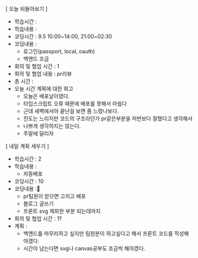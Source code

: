 [ 오늘 되돌아보기 ]

- 학습시간 :
- 학습내용 :
- 코딩시간 : 9.5 10:00~14:00, 21:00~02:30
- 코딩내용 :
  - 로그인(passport, local, oauth)
  - 백엔드 조금
- 회의 및 협업 시간 : 1
- 회의 및 협업 내용 : pr리뷰
- 총 시간 :
- 오늘 시간 계획에 대한 회고
  - 오늘은 배포날이였다.
  - 타입스크립트 오류 때문에 배포를 못해서 아쉽다
  - 근데 새벽에서야 끝난걸 보면 좀 느렸나보다.
  - 진도는 느리지만 코드의 구조라던가 pr같은부분을 저번보다 잘했다고 생각해서
  - 나쁘게 생각하지는 않는다.
  - 주말에 달리자

[ 내일 계획 세우기 ]

- 학습시간 : 2
- 학습내용 :
  - 자동배포
- 코딩시간 : 10
- 코딩내용 :
  - pr팀원이 받으면 고치고 배포
  - 블로그 글쓰기
  - 프론트 svg 제외한 부분 되는데까지
- 회의 및 협업 시간 : 1?
- 계획 :
  - 백엔드를 마무리하고 싶지만 팀원분이 하고싶다고 해서 프론트 코드를 작성해야겠다.
  - 시간이 남는다면 svg나 canvas공부도 조금씩 해야겠다.
